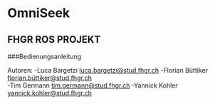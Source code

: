 # OmniSeek
## FHGR ROS PROJEKT
###Bedienungsanleitung

Autoren:    -Luca Bargetzi				luca.bargetzi@stud.fhgr.ch
            -Florian Büttiker				florian.büttiker@stud.fhgr.ch	
	    -Tim Germann				tim.germann@stud.fhgr.ch
            -Yannick Kohler				yannick.kohler@stud.fhgr.ch






